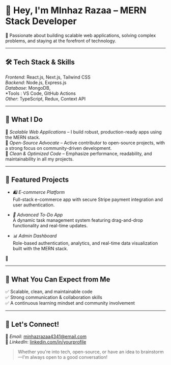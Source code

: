 # 👋 Hey, I'm MInhaz Razaa – MERN Stack Developer  
🚀 Passionate about building scalable web applications, solving complex problems, and staying at the forefront of technology.

---

## 🛠 Tech Stack & Skills

*Frontend*: React.js, Next.js, Tailwind CSS  
*Backend*: Node.js, Express.js  
*Database*: MongoDB,   
*Tools : VS Code, GitHub Actions  
*Other*: TypeScript, Redux, Context API

---

## 🌟 What I Do

 🔹 *Scalable Web Applications* – I build robust, production-ready apps using the MERN stack.  
 🔹 *Open-Source Advocate* – Active contributor to open-source projects, with a strong focus on community-driven development.  
 🔹 *Clean & Optimized Code* – Emphasize performance, readability, and maintainability in all my projects.

---

## 🚀 Featured Projects

- *🛍 E-commerce Platform*  
  Full-stack e-commerce app with secure Stripe payment integration and user authentication.

- *📝 Advanced To-Do App*  
  A dynamic task management system featuring drag-and-drop functionality and real-time updates.

- *📊 Admin Dashboard*  
  Role-based authentication, analytics, and real-time data visualization built with the MERN stack.

🔗

---

## 📌 What You Can Expect from Me

✅ Scalable, clean, and maintainable code  
✅ Strong communication & collaboration skills  
✅ A continuous learning mindset and community involvement

---

## 💬 Let's Connect!

📩 *Email*: [minhazrazaa4341@email.com](mailto:minhazrazaa4341@email.com)  
🔗 *LinkedIn*: [linkedin.com/in/yourprofile]()

> Whether you're into tech, open-source, or have an idea to brainstorm—I'm always open to a good conversation!
